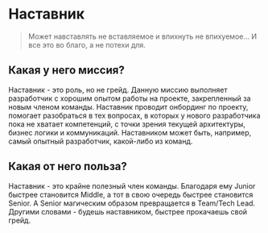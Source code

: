 # Наставник

> Может навставлять не вставляемое и впихнуть не впихуемое… И все это во благо, а не потехи для.

## Какая у него миссия?
Наставник - это роль, но не грейд. Данную миссию выполняет разработчик с хорошим опытом работы на проекте, 
закрепленный за новым членом команды. Наставник проводит онбординг по проекту, помогает разобраться в тех вопросах,
в которых у нового разработчика пока не хватает компетенций, с точки зрения текущей архитектуры, бизнес логики и коммуникаций.
Наставником может быть, например, самый опытный разработчик, какой-либо из команд.

## Какая от него польза?
Наставник - это крайне полезный член команды. Благодаря ему Junior быстрее становится Middle, а тот в свою очередь быстрее становится Senior.
А Senior магическим образом превращается в Team/Tech Lead. Другими словами - будешь наставником, быстрее прокачаешь свой грейд.
